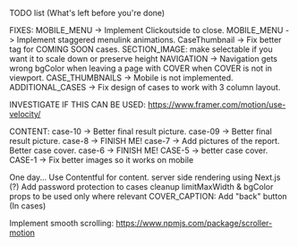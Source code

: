TODO list (What's left before you're done)

FIXES:
MOBILE_MENU -> Implement Clickoutside to close.
MOBILE_MENU -> Implement staggered menulink animations.
CaseThumbnail -> Fix better tag for COMING SOON cases.
SECTION_IMAGE: make selectable if you want it to scale down or preserve height
NAVIGATION -> Navigation gets wrong bgColor when leaving a page with COVER when COVER is not in viewport.
CASE_THUMBNAILS -> Mobile is not implemented.
ADDITIONAL_CASES -> Fix design of cases to work with 3 column layout.

INVESTIGATE IF THIS CAN BE USED:
https://www.framer.com/motion/use-velocity/

CONTENT:
case-10 -> Better final result picture.
case-09 -> Better final result picture.
case-8 -> FINISH ME!
case-7 -> Add pictures of the report. Better case cover.
case-6 -> FINISH ME!
CASE-5 -> better case cover.
CASE-1 -> Fix better images so it works on mobile

One day...
Use Contentful for content.
server side rendering using Next.js (?)
Add password protection to cases
cleanup limitMaxWidth & bgColor props to be used only where relevant
COVER_CAPTION: Add "back" button (In cases)

Implement smooth scrolling:
https://www.npmjs.com/package/scroller-motion
